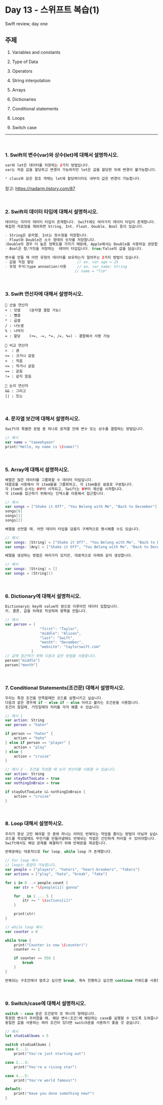 # Day 13 - 스위프트 복습(1)

Swift review, day one

## 주제

1. Variables and constants  

2. Type of Data

3. Operators

4. String interpolation

5. Arrays

6. Dictionaries

7. Conditional statements

8. Loops

9. Switch case
---

<br>

### 1. Swift의 변수(var)와 상수(let)에 대해서 설명하시오.

```swift
var와 let은 데이터를 저장하는 2가지 방법입니다. 
var는 처음 값을 할당하고 변경이 가능하지만 let은 값을 할당한 뒤에 변경이 불가능합니다.

* class와 같은 참조 객체는 let에 할당하더라도 내부의 값은 변경이 가능합니다.
```
참고: https://nadarm.tistory.com/87

<br>

### 2. Swift의 데이터 타입에 대해서 설명하시오.

```swift
데이터는 각자의 데이터 타입이 존재합니다. Swift에도 여러가지 데이터 타입이 존재합니다.
복잡한 자료형을 제외하면 String, Int, Float, Double, Bool 등이 있습니다.

- String은 문자열, Int는 정수형을 저장합니다.
- Float와 Double은 소수 형태의 숫자를 저장합니다.
(Double의 경우 더 높은 정확도를 가지기 때문에, Apple에서는 Double을 사용하길 권장합니다.)
- Bool은 참/거짓을 저장하는  테이터 타입입니다. true/false의 값을 담습니다.

변수를 만들 때 어떤 유형의 데이터를 보유하는지 알려주는 2가지 방법이 있습니다.
- 값을 직접 할당                    // ex. var age = 25
- 유형 주석(type annoation)사용     // ex. var name: String
                                // name = "Tim" 
```

<br>

### 3. Swift 연산자에 대해서 설명하시오.

```
🌱 산술 연산자
+ : 덧셈    (문자열 결합 가능)
- : 뺄셈
* : 곱셈
/ : 나눗셈
% : 나머지
= : 할당    (+=, -=, *=, /=, %=) - 결합해서 사용 가능

🌱 비교 연산자
>  : 큼
>= : 크거나 같음
<  : 작음
<= : 작거나 같음
== : 같음
!= : 같지 않음

🌱 논리 연산자
&& : 그리고
|| : 또는
```

<br>

### 4. 문자열 보간에 대해서 설명하시오.

```swift
Swift의 특별한 문법 중 하나로 문자열 안에 변수 또는 상수를 결합하는 방법입니다.

// 예시
var name = "taeeehyeon"
print("Hello, my name is \(name)")
```

<br>

### 5. Array에 대해서 설명하시오.

```swift
배열은 많은 데이터를 그룹화할 수 데이터 타입입니다.
대괄호를 사용해서 각 item들을 그룹화하고, 각 item들은 쉼표로 구분됩니다.
각 item의 순서는 0부터 시작되고, Swift는 0부터 계산을 시작합니다.
각 item을 접근하기 위해서는 인덱스를 이용해서 접근합니다.

// 예시
var songs = ["Shake it Off", "You Belong with Me", "Back to December"]
songs[0]
songs[1]
songs[2]

배열을 선언할 때, 어떤 데이터 타입을 담을지 구체적으로 명시해줄 수도 있습니다.

// 예시
var songs: [String] = ["Shake it Off", "You Belong with Me", "Back to December", 3]
var songs: [Any] = ["Shake it Off", "You Belong with Me", "Back to December", 3]

배열을 생성하는 방법은 여러가지 있지만, 대표적으로 아래와 같이 생성합니다.

// 예시
var songs: [String] = []
var songs = [String]()
```

<br>

### 6. Dictionary에 대해서 설명하시오.

```swift
Dictionary는 key와 value의 쌍으로 이루어진 데이터 집합입니다.
키, 콜론, 값을 차례로 작성하여 항목을 만듭니다.

// 예시
var person = [
                "first": "Taylor",
                "middle": "Alison",
                "last": "Swift",
                "month": "December",
                "website": "taylorswift.com"
            ]
// 값에 접근하기 위해 다음과 같은 방법을 사용합니다.
person["middle"]
person["month"]
```

<br>

### 7. Conditional Statements(조건문) 대해서 설명하시오.

```swift
우리는 특정 조건을 만족할때만 코드를 실행시키고 싶습니다. 
다음과 같은 경우에 if ~ else if ~ else 이라고 불리는 조건문을 사용합니다.
조건이 참일때, 거짓일때의 처리를 각각 해줄 수 있습니다.

// 예시 1
var action: String
var person = "hater"

if person == "hater" {
    action = "hate"
} else if person == "player" {
    action = "play"
} else {
    action = "cruise"
}

// 예시 2 - 조건을 작성할 때 논리 연산자를 사용할 수 있습니다.
var action: String
var stayOutTooLate = true
var nothingInBrain = true

if stayOutTooLate && nothingInBrain {
    action = "cruise"
}
```

<br>

### 8. Loop 대해서 설명하시오.

```swift
우리가 항상 고민 해야할 것 중에 하나는 아마도 반복되는 작업을 줄이는 방법이 아닐까 싶습니다. 
코드를 작성할때도 무언가를 만들어낼때도 반복되는 작업은 간단하게 처리할 수 있어야합니다.
Swift에서도 해당 문제를 해결하기 위해 반복문을 제공합니다.

반복문에는 대표적으로 for loop, while loop 가 존재합니다.

// for loop 예시
// loop는 중첩이 가능합니다.
var people = ["players", "haters", "heart-breakers", "fakers"]
var actions = ["play", "hate", "break", "fake"]

for i in 0 ..< people.count {
    var str = "\(people[i]) gonna"

    for _ in 1 ... 5 {
        str += " \(actions[i])"
    }

    print(str)
}

// while loop 예시
var counter = 0

while true {
    print("Counter is now \(counter)")
    counter += 1

    if counter == 556 {
        break
    }
}

반복되는 구조안에서 멈추고 싶으면 break, 계속 진행하고 싶으면 continue 키워드를 사용합니다.
```

<br>

### 9. Switch/case에 대해서 설명하시오.

```swift
switch ~ case 문은 조건문의 또 하나의 형태입니다.
특정한 변수가 주어졌을 때, 해당 변수(조건)에 해당하는 case를 실행할 수 있도록 도와줍니다.
동일한 값을 사용하는 여러 조건이 있다면 switch문을 사용하기 좋을 것 같습니다.

// 예시
let studioAlbums = 5

switch studioAlbums {
case 0...1:
    print("You're just starting out")

case 2...3:
    print("You're a rising star")

case 4...5:
    print("You're world famous!")

default:
    print("Have you done something new?")
}
```